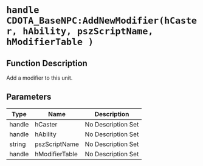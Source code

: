 # `handle CDOTA_BaseNPC:AddNewModifier(hCaster, hAbility, pszScriptName, hModifierTable )`
## Function Description
Add a modifier to this unit.
## Parameters
Type|Name|Description
--|--|--
handle|hCaster|No Description Set
handle|hAbility|No Description Set
string|pszScriptName|No Description Set
handle|hModifierTable|No Description Set
